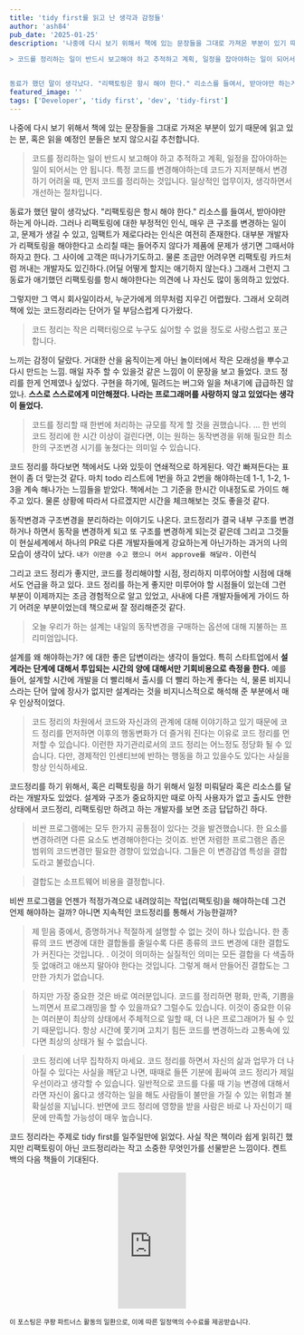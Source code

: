 ```yaml
---
title: 'tidy first를 읽고 난 생각과 감정들'
author: 'ash84'
pub_date: '2025-01-25'
description: '나중에 다시 보기 위해서 책에 있는 문장들을 그대로 가져온 부분이 있기 때문에 읽고 있는 분, 혹은 읽을 예정인 분들은 보지 않으시길 추천합니다. 

> 코드를 정리하는 일이 반드시 보고해야 하고 추적하고 계획, 일정을 잡아야하는 일이 되어서는 안 됩니다. 특정 코드를 변경해야하는데 코드가 지저분해서 변경하기 어려울 때, 먼저 코드를 정리하는 것입니다. 일상적인 업무이자, 생각하면서 개선하는 절차입니다. 


동료가 했던 말이 생각났다. "리팩토링은 항시 해야 한다." 리소스를 들여서, 받아야만 하는게 아니라. 그러나 리팩토링에 대'
featured_image: ''
tags: ['Developer', 'tidy first', 'dev', 'tidy-first']
---
```


나중에 다시 보기 위해서 책에 있는 문장들을 그대로 가져온 부분이 있기 때문에 읽고 있는 분, 혹은 읽을 예정인 분들은 보지 않으시길 추천합니다. 

> 코드를 정리하는 일이 반드시 보고해야 하고 추적하고 계획, 일정을 잡아야하는 일이 되어서는 안 됩니다. 특정 코드를 변경해야하는데 코드가 지저분해서 변경하기 어려울 때, 먼저 코드를 정리하는 것입니다. 일상적인 업무이자, 생각하면서 개선하는 절차입니다. 


동료가 했던 말이 생각났다. "리팩토링은 항시 해야 한다." 리소스를 들여서, 받아야만 하는게 아니라. 그러나 리팩토링에 대한 부정적인 인식, 매우 큰 구조를 변경하는 일이고, 문제가 생길 수 있고, 임팩트가 제로다라는 인식은 여전히 존재한다. 대부분 개발자가 리팩토링을 해야한다고 소리칠 때는 들어주지 않다가 제품에 문제가 생기면 그때서야 하자고 한다. 그 사이에 고객은 떠나가기도하고. 물론 조금만 어려우면 리팩토링  카드처럼 꺼내는 개발자도 있긴하다.(어딜 어떻게 할지는 애기하지 않는다.) 그래서 그런지 그 동료가 애기했던 리팩토링를 항시 해야한다는 의견에 나 자신도 많이 동의하고 있었다. 

그렇지만 그 역시 회사일이라서, 누군가에게 의무처럼 지우긴 어렵웠다. 그래서 오히려 책에 있는 코드정리라는 단어가 덜 부담스럽게 다가왔다. 

> 코드 정리는 작은 리팩터링으로 누구도 싫어할 수 없을 정도로 사랑스럽고 포근합니다. 

느끼는 감정이 달랐다. 거대한 산을 움직이는게 아닌 놀이터에서 작은 모래성을 뿌수고 다시 만드는 느낌. 매일 자주 할 수 있을것 같은 느낌이 이 문장을 보고 들었다. 코드 정리를 한게 언제였나 싶었다. 구현을 하기에, 밀려드는 버그와 일을 쳐내기에 급급하진 않았나. **스스로 스스로에게 미안해졌다. 나라는 프로그래머를 사랑하지 않고 있었다는 생각이 들었다.** 

> 코드를 정리할 때 한번에 처리하는 규모를 작게 할 것을 권했습니다. 
> ...
> 한 번의 코드 정리에 한 시간 이상이 걸린다면, 이는 원하는 동작변경을 위해 필요한 최소한의 구조변경 시기를 놓쳤다는 의미일 수 있습니다. 
> 

코드 정리를 하다보면 책에서도 나와 있듯이 연쇄적으로 하게된다. 약간 빠져든다는 표현이 좀 더 맞는것 같다. 마치 todo 리스트에 1번을 하고 2번을 해야하는데 1-1, 1-2, 1-3을 계속 해나가는 느낌들을 받았다. 책에서는 그 기준을 한시간 이내정도로 가이드 해주고 있다. 물론 상황에 따라서 다르겠지만 시간을 체크해보는 것도 좋을것 같다. 

동작변경과 구조변경을 분리하라는 이야기도 나온다. 코드정리가 결국 내부 구조를 변경하거나 하면서 동작을 변경하게 되고 또 구조를 변경하게 되는것 같은데 그리고 그것들이 현실세계에서 하나의 PR로 다른 개발자들에게 강요하는게 아닌가하는 과거의 나의 모습이 생각이 났다. `내가 이만큼 수고 했으니 어서 approve를 해달라.` 이런식 

그리고 코드 정리가 좋지만, 코드를 정리해야할 시점, 정리하지 미루어야할 시점에 대해서도 언급을 하고 있다. 코드 정리를 하는게 좋지만 미루어야 할 시점들이 있는데 그런 부분이 이제까지는 조금 경험적으로 알고 있었고, 사내에 다른 개발자들에게 가이드 하기 어려운 부분이었는데 책으로써 잘 정리해준것 같다. 

> 오늘 우리가 하는 설계는 내일의 동작변경을 구매하는 옵션에 대해 지불하는 프리미엄입니다. 

설계를 왜 해야하는가? 에 대한 좋은 답변이라는 생각이 들었다. 특히 스타트업에서 **설계라는 단계에 대해서 투입되는 시간의 양에 대해서만 기회비용으로 측정을 한다.** 예를 들어, 설계할 시간에 개발을 더 빨리해서 출시를 더 빨리 하는게 좋다는 식, 물론 비지니스라는 단어 앞에 장사가 없지만 설계라는 것을 비지니스적으로 해석해 준 부분에서 매우 인상적이었다. 


> 코드 정리의 차원에서 코드와 자신과의 관계에 대해 이야기하고 있기 때문에 코드 정리를 먼저하면 이후의 행동변화가 더 즐거워 진다는 이유로 코드 정리를 먼저할 수 있습니다. 이런한 자기관리로서의 코드 정리는 어느정도 정당화 될 수 있습니다. 다만, 경제적인 인센티브에 반하는 행동을 하고 있을수도 있다는 사실을 항상 인식하세요.

코드정리를 하기 위해서, 혹은 리팩토링을 하기 위해서 일정 미뤄달라 혹은 리소스를 달라는 개발자도 있었다. 설계와 구조가 중요하지만 때로 아직 사용자가 없고 출시도 안한 상태에서 코드정리, 리팩토링만 하려고 하는 개발자를 보면 조금 답답하긴 하다. 

> 비싼 프로그램에는 모두 한가지 공통점이 있다는 것을 발견했습니다. 한 요소를 변경하려면 다른 요소도 변경해야한다는 것이죠. 반면 저렴한 프로그램은 좁은 범위의 코드변경만 필요한 경향이 있었습니다. 그들은 이 변경감염 특성을 결합도라고 불렀습니다. 

> 결합도는 소프트웨어 비용을 결정합니다. 

비싼 프로그램을 언젠가 적정가격으로 내려앉히는 작업(리팩토링)을 해야하는데 그건 언제 해야하는 걸까? 아니면 지속적인 코드정리를 통해서 가능한걸까? 

> 제 믿음 중에서, 증명하거나 적절하게 설명할 수 없는 것이 하나 있습니다. 한 종류의 코드 변경에 대한 결합돌를 줄일수록 다른 종류의 코드 변경에 대한 결합도가 커진다는 것입니다. . 이것이 의미하는 실질적인 의미는 모든 결합을 다 색출하듯 없애려고 애쓰지 말아야 한다는 것입니다. 그렇게 해서 만들어진 결합도는 그만한 가치가 없습니다. 

> 하지만 가장 중요한 것은 바로 여러분입니다. 코드를 정리하면 평화, 만족, 기쁨을 느끼면서 프로그래밍을 할 수 있을까요? 그럴수도 있습니다. 이것이 중요한 이유는 여러분이 최상의 상태에서 주체적으로 일할 때, 더 나은 프로그래머가 될 수 있기 때문입니다. 항상 시간에 쫓기며 고치기 힘든 코드를 변경하느라 고통속에 있다면 최상의 상태가 될 수 없습니다. 

>코드 정리에 너무 집착하지 마세요. 코드 정리를 하면서 자신의 삶과 업무가 더 나아질 수 있다는 사실을 깨닫고 나면, 때때로 들뜬 기분에 휩싸여 코드 정리가 제일 우선이라고 생각할 수 있습니다. 일반적으로 코드를 다룰 때 기능 변경에 대해서라면 자신이 옳다고 생각하는 일을 해도 사람들이 불만을 가질 수 있는 위험과 불확실성을 지닙니다. 반면에 코드 정리에 영향을 받을 사람은 바로 나 자신이기 때문에 만족할 가능성이 매우 높습니다. 

코드 정리라는 주제로 tidy first를 일주일만에 읽었다. 사실 작은 책이라 쉽게 읽히긴 했지만 리팩토링이 아닌 코드정리라는 작고 소중한 무엇인가를 선물받은 느낌이다. 
켄트 백의 다음 책들이 기대된다.

<center>
<iframe src="https://coupa.ng/chcE4v" width="120" height="240" frameborder="0" scrolling="no" referrerpolicy="unsafe-url" browsingtopics></iframe>
</center>

<small>이 포스팅은 쿠팡 파트너스 활동의 일환으로, 이에 따른 일정액의 수수료를 제공받습니다.</small>

